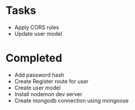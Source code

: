 # Tasks
- Apply CORS rules
- Update user model

# Completed
- Add password hash
- Create Register route for user
- Create user model
- Install nodemon dev server
- Create mongodb connection using mongoose